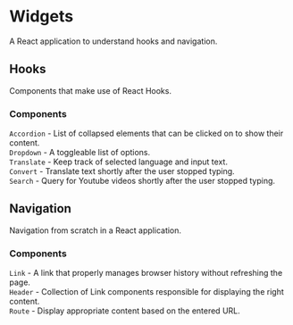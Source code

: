 # Widgets
A React application to understand hooks and navigation.

## Hooks
Components that make use of React Hooks.

### Components
`Accordion` - List of collapsed elements that can be clicked on to show their content. </br>
`Dropdown` - A toggleable list of options.</br>
`Translate` - Keep track of selected language and input text.</br>
`Convert` - Translate text shortly after the user stopped typing.</br>
`Search` - Query for Youtube videos shortly after the user stopped typing.</br>

## Navigation
Navigation from scratch in a React application.

### Components
`Link` - A link that properly manages browser history without refreshing the page. </br>
`Header` - Collection of Link components responsible for displaying the right content. </br>
`Route` - Display appropriate content based on the entered URL. </br>

